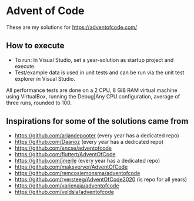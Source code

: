# Advent of Code
These are my solutions for https://adventofcode.com/

## How to execute
- To run: In Visual Studio, set a year-solution as startup project and execute.
- Test/example data is used in unit tests and can be run via the unit test explorer in Visual Studio.

All performance tests are done on a 2 CPU, 8 GiB RAM virtual machine using VirtualBox, running the Debug|Any CPU configuration, average of three runs, rounded to 100.

## Inspirations for some of the solutions came from
- https://github.com/arjandepooter (every year has a dedicated repo)
- https://github.com/Daanoz (every year has a dedicated repo)
- https://github.com/encse/adventofcode
- https://github.com/fluttert/AdventOfCode
- https://github.com/jmerle (every year has a dedicated repo)
- https://github.com/maksverver/AdventOfCode
- https://github.com/remcosiemonsma/adventofcode
- https://github.com/rversteeg/AdventOfCode2020 (is repo for all years)
- https://github.com/varienaja/adventofcode
- https://github.com/veldsla/adventofcode
